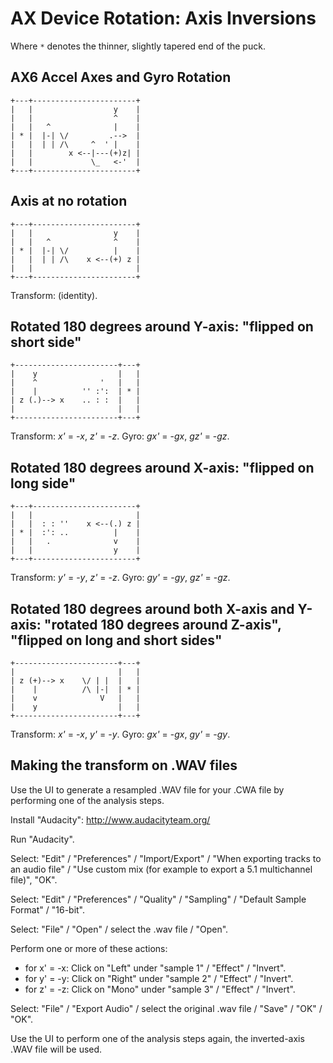 # AX Device Rotation: Axis Inversions

Where `*` denotes the thinner, slightly tapered end of the puck.

## AX6 Accel Axes and Gyro Rotation

```
+---+-----------------------+
|   |                  y    |
|   |                  ^    |
|   |   ^              |    |
| * |  |-| \/         .-->  |
|   |  | | /\     ^  ' |    |
|   |        x <--|---(+)z| |
|   |             \_   <-'  |
+---+-----------------------+
```


## Axis at no rotation

```
+---+-----------------------+
|   |                  y    |
|   |   ^              ^    |
| * |  |-| \/          |    |
|   |  | | /\    x <--(+) z |
|   |                       |
+---+-----------------------+
```

Transform: (identity).


## Rotated 180 degrees around Y-axis: "flipped on short side"

```
+-----------------------+---+
|    y                  |   |
|    ^              '   |   |
|    |          '' :':  | * |
| z (.)--> x    .. : :  |   |
|                       |   |
+-----------------------+---+
```

Transform: *x'* = -*x*, *z'* = -*z*.
Gyro: *gx'* = -*gx*, *gz'* = -*gz*.


## Rotated 180 degrees around X-axis: "flipped on long side"

```
+---+-----------------------+
|   |                       |
|   |  : : ''    x <--(.) z |
| * |  :': ..          |    |
|   |   .              v    |
|   |                  y    |
+---+-----------------------+
```

Transform: *y'* = -*y*, *z'* = -*z*.
Gyro: *gy'* = -*gy*, *gz'* = -*gz*.


## Rotated 180 degrees around both X-axis and Y-axis: "rotated 180 degrees around Z-axis", "flipped on long and short sides"

```
+-----------------------+---+
|                       |   |
| z (+)--> x    \/ | |  |   |
|    |          /\ |-|  | * |
|    v              V   |   |
|    y                  |   |
+-----------------------+---+
```

Transform: *x'* = -*x*, *y'* = -*y*.
Gyro: *gx'* = -*gx*, *gy'* = -*gy*.


## Making the transform on .WAV files

Use the UI to generate a resampled .WAV file for your .CWA file by performing one of the analysis steps. 

Install "Audacity": http://www.audacityteam.org/

Run "Audacity". 

Select: "Edit" / "Preferences" / "Import/Export" / "When exporting tracks to an audio file" / "Use custom mix (for example to export a 5.1 multichannel file)", "OK". 

Select: "Edit" / "Preferences" / "Quality" / "Sampling" / "Default Sample Format" / "16-bit". 

Select: "File" / "Open" / select the .wav file / "Open". 

Perform one or more of these actions:
- for x' = -x: Click on "Left"  under "sample 1" / "Effect" / "Invert".
- for y' = -y: Click on "Right" under "sample 2" / "Effect" / "Invert".
- for z' = -z: Click on "Mono"  under "sample 3" / "Effect" / "Invert".

Select: "File" / "Export Audio" / select the original .wav file / "Save" / "OK" / "OK". 

Use the UI to perform one of the analysis steps again, the inverted-axis .WAV file will be used.  


